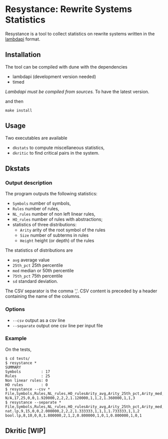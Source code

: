 # Resystance: Rewrite Systems Statistics
Resystance is a tool to collect statistics on rewrite systems written
in the [lambdapi](https://github.com/deducteam/lambdapi) format.

## Installation
The tool can be compiled with dune with the dependencies
- lambdapi (development version needed)
- timed

*Lambdapi must be compiled from sources.*  To have the latest version.

and then
```
make install
```

## Usage
Two executables are available
- `dkstats` to compute miscellaneous statistics,
- `dkritic` to find critical pairs in the system.

## Dkstats
### Output description
The program outputs the following statistics:
- `Symbols` number of symbols,
- `Rules` number of rules,
- `NL_rules` number of non left linear rules,
- `HO_rules` number of rules with abstractions;
- statistics of three distributions:
  + `Arity` arity of the root symbol of the rules
  + `Size` number of subterms in rules
  + `Height` height (or depth) of the rules
  
The statistics of distributions are
- `avg` average value
- `25th_pct` 25th percentile
- `med` median or 50th percentile
- `75th_pct` 75th percentile
- `sd` standard deviation.

The CSV separator is the comma ','.  CSV content is preceded by a
header containing the name of the columns.

### Options
- `--csv` output as a csv line
- `--separate` output one csv line per input file

### Example
On the tests,
```
$ cd tests/
$ resystance *
SUMMARY
Symbols         : 17
Rules           : 25
Non linear rules: 0
HO rules        : 0
$ resystance --csv *
File,Symbols,Rules,NL_rules,HO_rulesArity_avg,Arity_25th_pct,Arity_med,Arity_75th_pctHeight_avg,Height_25th_pct,Height_med,Height_75th_pctSize_avg,Size_25th_pct,Size_med,Size_75th_pct
N/A,17,25,0,0,1.920000,2,2,2,1.120000,1,1,2,1.360000,1,1,3
$ resystance --separate *
File,Symbols,Rules,NL_rules,HO_rulesArity_avg,Arity_25th_pct,Arity_med,Arity_75th_pctHeight_avg,Height_25th_pct,Height_med,Height_75th_pctSize_avg,Size_25th_pct,Size_med,Size_75th_pct
nat.lp,9,15,0,0,2.000000,2,2,2,1.333333,1,1,1,1.733333,1,1,2
bool.lp,8,10,0,0,1.800000,2,1,2,0.800000,1,0,1,0.800000,1,0,1
```

## Dkritic [WIP]
